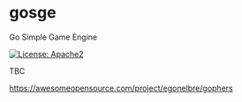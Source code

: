 # gosge
Go Simple Game Engine

[![License: Apache2](https://img.shields.io/badge/license-Apache%202-blue.svg)](/LICENSE)

TBC

https://awesomeopensource.com/project/egonelbre/gophers
